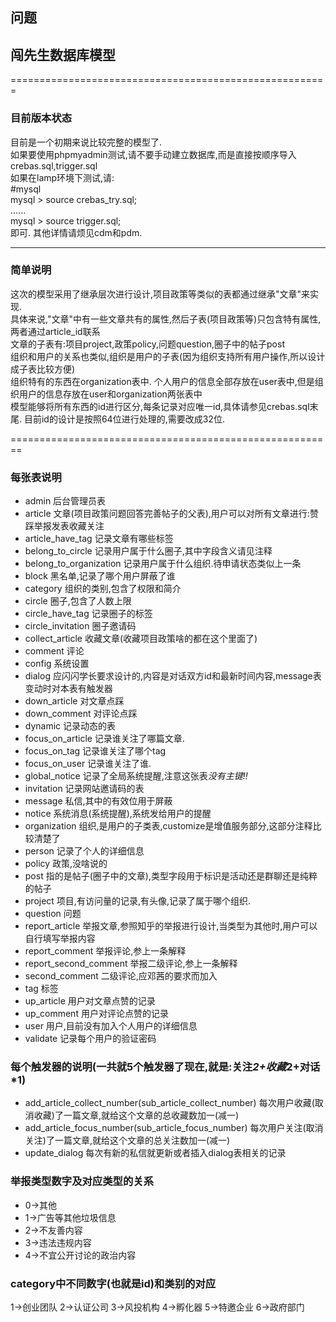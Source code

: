 ## 问题
## 闯先生数据库模型    
=======================================================    
### 目前版本状态
目前是一个初期来说比较完整的模型了.   
如果要使用phpmyadmin测试,请不要手动建立数据库,而是直接按顺序导入crebas.sql,trigger.sql   
如果在lamp环境下测试,请:   
    #mysql   
    mysql > source crebas_try.sql;   
    ......   
    mysql > source trigger.sql;   
即可.
其他详情请烦见cdm和pdm.   

----------------------------------------   
### 简单说明
这次的模型采用了继承层次进行设计,项目政策等类似的表都通过继承"文章"来实现.  
具体来说,"文章"中有一些文章共有的属性,然后子表(项目政策等)只包含特有属性,两者通过article_id联系  
文章的子表有:项目project,政策policy,问题question,圈子中的帖子post   
组织和用户的关系也类似,组织是用户的子表(因为组织支持所有用户操作,所以设计成子表比较方便)  
组织特有的东西在organization表中.     个人用户的信息全部存放在user表中,但是组织用户的信息存放在user和organization两张表中   
模型能够将所有东西的id进行区分,每条记录对应唯一id,具体请参见crebas.sql末尾.
目前id的设计是按照64位进行处理的,需要改成32位.

========================================================
### 每张表说明
- admin                     后台管理员表
- article                   文章(项目政策问题回答完善帖子的父表),用户可以对所有文章进行:赞踩举报发表收藏关注
- article_have_tag          记录文章有哪些标签
- belong_to_circle          记录用户属于什么圈子,其中字段含义请见注释
- belong_to_organization    记录用户属于什么组织.待申请状态类似上一条
- block                     黑名单,记录了哪个用户屏蔽了谁
- category                  组织的类别,包含了权限和简介
- circle                    圈子,包含了人数上限
- circle_have_tag           记录圈子的标签
- circle_invitation         圈子邀请码
- collect_article           收藏文章(收藏项目政策啥的都在这个里面了)
- comment                   评论
- config                    系统设置
- dialog                    应闪闪学长要求设计的,内容是对话双方id和最新时间内容,message表变动时对本表有触发器
- down_article              对文章点踩
- down_comment              对评论点踩
- dynamic                   记录动态的表
- focus_on_article          记录谁关注了哪篇文章.
- focus_on_tag              记录谁关注了哪个tag
- focus_on_user             记录谁关注了谁.
- global_notice             记录了全局系统提醒,注意这张表*没有主键!!*
- invitation                记录网站邀请码的表
- message                   私信,其中的有效位用于屏蔽
- notice                    系统消息(系统提醒),系统发给用户的提醒
- organization              组织,是用户的子类表,customize是增值服务部分,这部分注释比较清楚了
- person                    记录了个人的详细信息
- policy                    政策,没啥说的
- post                      指的是帖子(圈子中的文章),类型字段用于标识是活动还是群聊还是纯粹的帖子
- project                   项目,有访问量的记录,有头像,记录了属于哪个组织.
- question                  问题
- report_article            举报文章,参照知乎的举报进行设计,当类型为其他时,用户可以自行填写举报内容
- report_comment            举报评论,参上一条解释
- report_second_comment     举报二级评论,参上一条解释
- second_comment            二级评论,应邓茜的要求而加入
- tag                       标签
- up_article                用户对文章点赞的记录
- up_comment                用户对评论点赞的记录
- user                      用户,目前没有加入个人用户的详细信息
- validate                  记录每个用户的验证密码

### 每个触发器的说明(一共就5个触发器了现在,就是:关注*2+收藏*2+对话*1)
- add_article_collect_number(sub_article_collect_number)
  每次用户收藏(取消收藏)了一篇文章,就给这个文章的总收藏数加一(减一)
- add_article_focus_number(sub_article_focus_number)
  每次用户关注(取消关注)了一篇文章,就给这个文章的总关注数加一(减一)
- update_dialog
  每次有新的私信就更新或者插入dialog表相关的记录

### 举报类型数字及对应类型的关系
- 0->其他     
- 1->广告等其他垃圾信息      
- 2->不友善内容       
- 3->违法违规内容       
- 4->不宜公开讨论的政治内容      

### category中不同数字(也就是id)和类别的对应
1->创业团队
2->认证公司
3->风投机构
4->孵化器
5->特邀企业
6->政府部门
